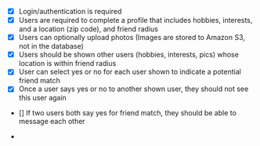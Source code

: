 - [x] Login/authentication is required
- [x] Users are required to complete a profile that includes hobbies, interests, and a location (zip code), and friend radius
- [x] Users can optionally upload photos (Images are stored to Amazon S3, not in the database)
- [x] Users should be shown other users (hobbies, interests, pics) whose location is within friend radius
- [x] User can select yes or no for each user shown to indicate a potential friend match
- [x] Once a user says yes or no to another shown user, they should not see this user again
- [] If two users both say yes for friend match, they should be able to message each other

-
